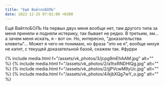 ```yaml
---
title: "Ещё ВайтлоБОЛЬ"
date: 2022-12-25 07:01:00 +0300
---
```


Ещё ВайтлоБОЛЬ
На первых двух меня вообще нет, там другого типа за меня приняли и подняли истерику, так бывает не редко. В третьим, эм... а зачем меня искать, я - вот он.
Но, интересно, "доказательства клеветы"... Может я чего не понимаю, но фраза "это не я", вообще нихуя не катит, с текущей доказательной базой, скажем так.
#фурри


{% include media.html f="/assets/vk_photos/3/jcpg9mEhAAM.jpg" alt="" %}
{% include media.html f="/assets/vk_photos/2/a1hxRNDHlQg.jpg" alt="" %}
{% include media.html f="/assets/vk_photos/2/jjPVcwM9yUc.jpg" alt="" %}
{% include media.html f="/assets/vk_photos/4/kjbXQg7wY_o.jpg" alt="" %}
